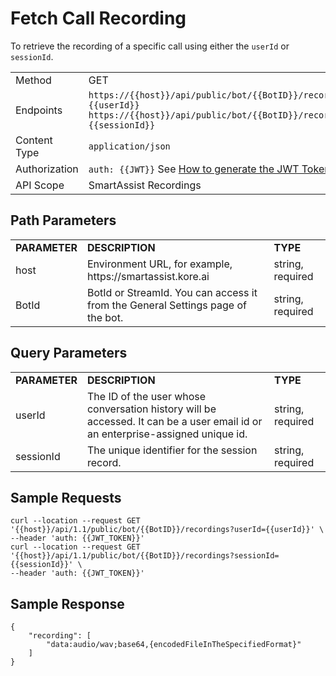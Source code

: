 # Fetch Call Recording

To retrieve the recording of a specific call using either the `userId` or `sessionId`.

<table>
  <tr>
   <td>Method
   </td>
   <td>GET
   </td>
  </tr>
  <tr>
   <td>Endpoints
   </td>
   <td><code>https://{{host}}/api/public/bot/{{BotID}}/recordings?{{userId}}</code>
<code>https://{{host}}/api/public/bot/{{BotID}}/recordings?{{sessionId}}</code>
   </td>
  </tr>
  <tr>
   <td>Content Type
   </td>
   <td><code>application/json</code>
   </td>
  </tr>
  <tr>
   <td>Authorization
   </td>
   <td><code>auth: {{JWT}}</code>
See <a href="https://docs.kore.ai/smartassist/api/api-setup/#Generating_a_JWT_token">How to generate the JWT Token.</a>
   </td>
  </tr>
  <tr>
   <td>API Scope
   </td>
   <td>SmartAssist Recordings
   </td>
  </tr>
</table>

## Path Parameters

<table>
  <tr>
   <td><strong>PARAMETER</strong>
   </td>
   <td><strong>DESCRIPTION</strong>
   </td>
   <td><strong>TYPE</strong>
   </td>
  </tr>
  <tr>
   <td>host
   </td>
   <td>Environment URL, for example, https://smartassist.kore.ai
   </td>
   <td>string, required
   </td>
  </tr>
  <tr>
   <td>BotId
   </td>
   <td>BotId or StreamId. You can access it from the General Settings page of the bot.
   </td>
   <td>string, required
   </td>
  </tr>
</table>

## Query Parameters

<table>
  <tr>
   <td><strong>PARAMETER</strong>
   </td>
   <td><strong>DESCRIPTION</strong>
   </td>
   <td><strong>TYPE</strong>
   </td>
  </tr>
  <tr>
   <td>userId
   </td>
   <td>The ID of the user whose conversation history will be accessed. It can be a user email id or an enterprise-assigned unique id.
   </td>
   <td>string, required
   </td>
  </tr>
  <tr>
   <td>sessionId
   </td>
   <td>The unique identifier for the session record.
   </td>
   <td>string, required
   </td>
  </tr>
</table>

## Sample Requests

```
curl --location --request GET '{{host}}/api/1.1/public/bot/{{BotID}}/recordings?userId={{userId}}' \
--header 'auth: {{JWT_TOKEN}}'
curl --location --request GET '{{host}}/api/1.1/public/bot/{{BotID}}/recordings?sessionId={{sessionId}}' \
--header 'auth: {{JWT_TOKEN}}'
```



## **Sample Response**


```
{
    "recording": [
        "data:audio/wav;base64,{encodedFileInTheSpecifiedFormat}"
    ]
}
```